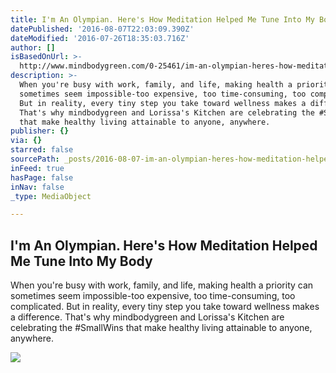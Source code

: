 ```yaml
---
title: I'm An Olympian. Here's How Meditation Helped Me Tune Into My Body
datePublished: '2016-08-07T22:03:09.390Z'
dateModified: '2016-07-26T18:35:03.716Z'
author: []
isBasedOnUrl: >-
  http://www.mindbodygreen.com/0-25461/im-an-olympian-heres-how-meditation-helped-me-tune-into-my-body.html?utm_content=daily&utm_medium=email&utm_campaign=160726&utm_source=mbg
description: >-
  When you're busy with work, family, and life, making health a priority can
  sometimes seem impossible-too expensive, too time-consuming, too complicated.
  But in reality, every tiny step you take toward wellness makes a difference.
  That's why mindbodygreen and Lorissa's Kitchen are celebrating the #SmallWins
  that make healthy living attainable to anyone, anywhere.
publisher: {}
via: {}
starred: false
sourcePath: _posts/2016-08-07-im-an-olympian-heres-how-meditation-helped-me-tune-into-m.md
inFeed: true
hasPage: false
inNav: false
_type: MediaObject

---
```

<article style=""><h1>I'm An Olympian. Here's How Meditation Helped Me Tune Into My Body</h1><p>When you're busy with work, family, and life, making health a priority can sometimes seem impossible-too expensive, too time-consuming, too complicated. But in reality, every tiny step you take toward wellness makes a difference. That's why mindbodygreen and Lorissa's Kitchen are celebrating the #SmallWins that make healthy living attainable to anyone, anywhere.</p><img src="http://a1.img.mindbodygreen.com/image/upload/c_fill,w_720,h_378,g_center,q_85,fl_lossy,f_jpg/crp/carolineburkle_kashiouttake-850x478.jpg" /></article>